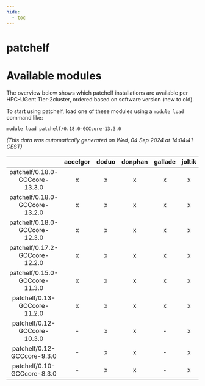```yaml
---
hide:
  - toc
---
```


patchelf
========

# Available modules


The overview below shows which patchelf installations are available per HPC-UGent Tier-2cluster, ordered based on software version (new to old).

To start using patchelf, load one of these modules using a `module load` command like:

```shell
module load patchelf/0.18.0-GCCcore-13.3.0
```

*(This data was automatically generated on Wed, 04 Sep 2024 at 14:04:41 CEST)*  

| |accelgor|doduo|donphan|gallade|joltik|shinx|skitty|
| :---: | :---: | :---: | :---: | :---: | :---: | :---: | :---: |
|patchelf/0.18.0-GCCcore-13.3.0|x|x|x|x|x|x|x|
|patchelf/0.18.0-GCCcore-13.2.0|x|x|x|x|x|x|x|
|patchelf/0.18.0-GCCcore-12.3.0|x|x|x|x|x|x|x|
|patchelf/0.17.2-GCCcore-12.2.0|x|x|x|x|x|-|x|
|patchelf/0.15.0-GCCcore-11.3.0|x|x|x|x|x|-|x|
|patchelf/0.13-GCCcore-11.2.0|x|x|x|x|x|-|x|
|patchelf/0.12-GCCcore-10.3.0|-|x|x|-|x|-|x|
|patchelf/0.12-GCCcore-9.3.0|-|x|x|-|x|-|x|
|patchelf/0.10-GCCcore-8.3.0|-|x|x|-|x|-|x|
